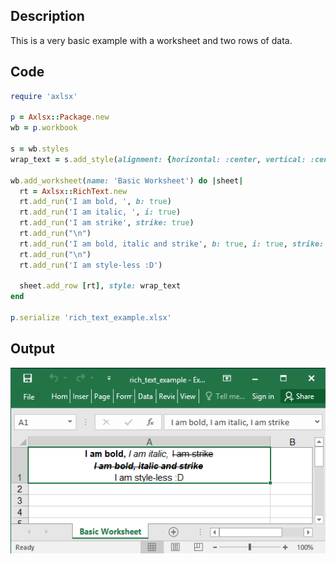 ## Description

This is a very basic example with a worksheet and two rows of data.

## Code

```ruby
require 'axlsx'

p = Axlsx::Package.new
wb = p.workbook

s = wb.styles
wrap_text = s.add_style(alignment: {horizontal: :center, vertical: :center, wrap_text: true})

wb.add_worksheet(name: 'Basic Worksheet') do |sheet|
  rt = Axlsx::RichText.new
  rt.add_run('I am bold, ', b: true)
  rt.add_run('I am italic, ', i: true)
  rt.add_run('I am strike', strike: true)
  rt.add_run("\n")
  rt.add_run('I am bold, italic and strike', b: true, i: true, strike: true)
  rt.add_run("\n")
  rt.add_run('I am style-less :D')

  sheet.add_row [rt], style: wrap_text
end

p.serialize 'rich_text_example.xlsx'
```

## Output

![Output](images/rich_text_example.png "Output")
